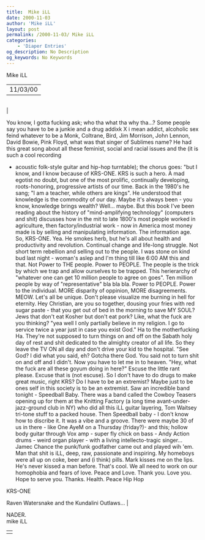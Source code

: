 ```yaml
---
title:  Mike iLL 
date: 2000-11-03
author: 'Mike iLL'
layout: post
permalink: /2000-11-03/ Mike iLL 
categories:
    - 'Diaper Entries'
og_description: No Description
og_keywords: No Keywords
---
```

<style>
body {
  background-color: ;
  color: ;
}
a {
  color: ;
}
a:active {
  color: ;
}
a:visited {
  color: ;
}
</style>
   Mike iLL     



|  |
| --- |
| 11/03/00  |

  
  



|  |
| --- |
| 


You know, I gotta fucking ask; who tha what tha why tha...?
Some people say you have to be a junkie and a drug addixk X i mean addict,
alcoholic sex feind whatever to be a Monk, Coltrane, Bird, Jim Morrison, John Lennon, David Bowie, 
Pink Floyd, what was that singer of Sublimes name?
He had this great song about all these feminist, social and racial issues and the (it is such a cool recording
 - acoustic folk-style guitar and hip-hop turntable); the chorus goes: "but I know, and I know because of KRS-ONE.
 KRS is such a hero. A mad egotist no doubt, but one of the most prolific, continually developing, roots-honoring, progressive artists of
 our time.
 Back in the 1980's he sang; "I am a teacher, while others are kings".
 He understood that knowledge is the commodity of our day. Maybe it's always been - you know, knowledge brings wealth?
 Well... maybe.
 But this book I've been reading about the history of "mind-amplifying technology" (computers and shit) discusses how 
 in the mit to late 1800's most people worked in agriculture, then factory/industrial work - now in America most money made is 
 by selling and manipulating information. The information age.
 So, KRS-ONE. Yea. He smokes herb, but he's all about health and productivity and revolution. Continual change and life-long
 struggle. Not short term rebellion and selling out to the people.
 I was stone on kind bud last night - woman's aslep and I'm thing till like 6:00 AM this and that.
 Not Power to THE people. Power to PEOPLE. The people is the trick by which we trap and allow ourselves to be trapped.
 This herierarchy of "whatever one can get 10 million people to agree on goes". Ten million people by way of
 "representative" bla bla bla.
 Power to PEOPLE. Power to the individual. MORE disparity of oppinion, MORE disagreements. MEOW.
 Let's all be unique. Don't please visualize me burning in hell for eternity. Hey Christian, are you so together, dousing your fries
 with red sugar paste - that you get out of bed in the morning to save MY SOUL?
 Jews that don't eat Kosher but don't eat pork? Like, what the fuck are you thinking? "yea well I only partially believe in 
 my religion. I go to service twice a year just in case you exist God."
 Ha to the motherfucking Ha. They're not supposed to turn things on and off on the Sabath holy day of rest
 and shit dedicated to the almighty creator of all life.
 So they leave the TV ON all day and don't drive your kid to the hospital. "See God? I did what you said, eh? Gotcha there
 God. You said not to turn shit on and off and I didn't. Now you have to let me in to heaven.
 "Hey, what the fuck are all these goyum doing in here?"
 Escuse the little rant please. Excuse that is (not escuse). So I don't have to do drugs to make great music, right KRS?
 Do I have to be an extremist?
 Maybe just to be ones self in this society is to be an extremist.
 Saw an incredible band tonight - Speedball Baby. There was a band called the Cowboy Teasers opening up for them at the Knitting 
 Factory (a long time avant-under-jazz-ground club in NY) who did all this iLL guitar layering, Tom Waitsey tri-tone
 stuff to a packed house.
 Then Speedball baby - I don't know how to discribe it. It was a vibe and a groove. There were maybe 30 of us in there - like 
 One AyeM on a Thursday (friday?)- and this; hollow body guitar through Vox amp - super fly chick on bass - Andy Action drums - 
 weird organ player - with a living intellecto-tragic singer... Jamec Chance the punk/funk godfather came out and 
 played wih 'em. Man that shit is iLL, deep, raw, passionate and inspiring.
 My homeboys were all up on coke, beer and (i think) pills. Mark kisses me on the lips. He's never kissed a man before.
 That's cool. We all need to work on our homophobia and fears of love.
 Peace and Love.
 Thank you.
 Love you.
 Hope to serve you.
 Thanks.
 Health.
 Peace
 Hip Hop

 KRS-ONE

 Raven Watersnake and the Kundalini Outlaws... |


  
  NADER.  
 mike iLL
   



|  |
| --- |
|  |

   
   
   
   

 

 

